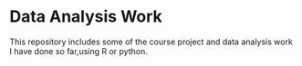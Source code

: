 # Data Analysis Work
This repository includes some of the course project and data analysis work I have done so far,using R or python.
